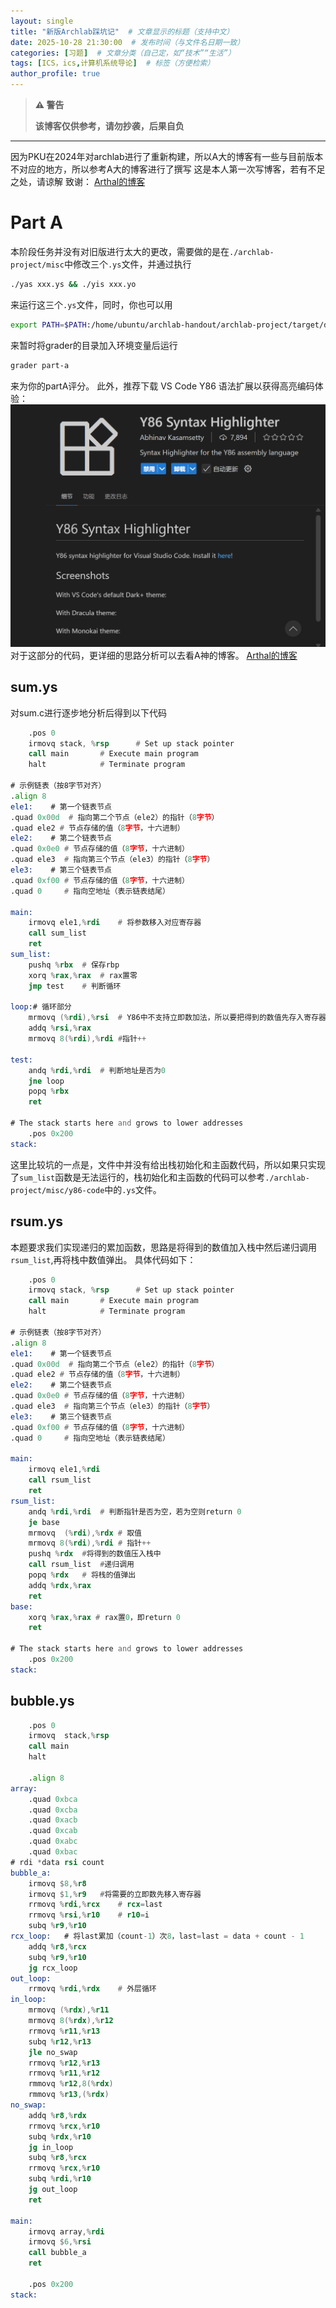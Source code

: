```yaml
---
layout: single
title: "新版Archlab踩坑记"  # 文章显示的标题（支持中文）
date: 2025-10-28 21:30:00  # 发布时间（与文件名日期一致）
categories: [习题]  # 文章分类（自己定，如“技术”“生活”）
tags: [ICS，ics,计算机系统导论]  # 标签（方便检索）
author_profile: true
---
```

>**⚠ 警告**
>
>**该博客仅供参考，请勿抄袭，后果自负**
***
因为PKU在2024年对archlab进行了重新构建，所以A大的博客有一些与目前版本不对应的地方，所以参考A大的博客进行了撰写
这是本人第一次写博客，若有不足之处，请谅解
致谢：
[Arthal的博客](https://arthals.ink/blog/arch-lab)
# Part A
本阶段任务并没有对旧版进行太大的更改，需要做的是在`./archlab-project/misc`中修改三个`.ys`文件，并通过执行
```bash
./yas xxx.ys && ./yis xxx.yo
```
来运行这三个`.ys`文件，同时，你也可以用
```bash
export PATH=$PATH:/home/ubuntu/archlab-handout/archlab-project/target/debug
```
来暂时将grader的目录加入环境变量后运行
```bash
grader part-a
```
来为你的partA评分。
此外，推荐下载 VS Code Y86 语法扩展以获得高亮编码体验：
![图 1](../images/430c8915af56ca7da8c91dbed261e8ab4ca4b414bf22bc8be944d2e9c856d970.png)  
对于这部分的代码，更详细的思路分析可以去看A神的博客。
[Arthal的博客](https://arthals.ink/blog/arch-lab)
## sum.ys

  对sum.c进行逐步地分析后得到以下代码

```asm
 	.pos 0 
	irmovq stack, %rsp  	# Set up stack pointer  
	call main		# Execute main program
	halt			# Terminate program 

# 示例链表（按8字节对齐）
.align 8
ele1:    # 第一个链表节点
.quad 0x00d  # 指向第二个节点（ele2）的指针（8字节）
.quad ele2 # 节点存储的值（8字节，十六进制）
ele2:    # 第二个链表节点
.quad 0x0e0 # 节点存储的值（8字节，十六进制）
.quad ele3  # 指向第三个节点（ele3）的指针（8字节）
ele3:    # 第三个链表节点
.quad 0xf00 # 节点存储的值（8字节，十六进制）
.quad 0     # 指向空地址（表示链表结尾）

main:
	irmovq ele1,%rdi	# 将参数移入对应寄存器
	call sum_list		
	ret 
sum_list:
    pushq %rbx  # 保存rbp
    xorq %rax,%rax  # rax置零
    jmp test    # 判断循环

loop:# 循环部分
    mrmovq (%rdi),%rsi  # Y86中不支持立即数加法，所以要把得到的数值先存入寄存器
    addq %rsi,%rax
    mrmovq 8(%rdi),%rdi #指针++

test:
    andq %rdi,%rdi  # 判断地址是否为0
    jne loop
    popq %rbx
    ret

# The stack starts here and grows to lower addresses
	.pos 0x200		
stack:	
```

这里比较坑的一点是，文件中并没有给出栈初始化和主函数代码，所以如果只实现了`sum_list`函数是无法运行的，栈初始化和主函数的代码可以参考`./archlab-project/misc/y86-code`中的`.ys`文件。
## rsum.ys
  
本题要求我们实现递归的累加函数，思路是将得到的数值加入栈中然后递归调用`rsum_list`,再将栈中数值弹出。
具体代码如下：
```asm
 	.pos 0 
	irmovq stack, %rsp  	# Set up stack pointer  
	call main		# Execute main program
	halt			# Terminate program 

# 示例链表（按8字节对齐）
.align 8
ele1:    # 第一个链表节点
.quad 0x00d  # 指向第二个节点（ele2）的指针（8字节）
.quad ele2 # 节点存储的值（8字节，十六进制）
ele2:    # 第二个链表节点
.quad 0x0e0 # 节点存储的值（8字节，十六进制）
.quad ele3  # 指向第三个节点（ele3）的指针（8字节）
ele3:    # 第三个链表节点
.quad 0xf00 # 节点存储的值（8字节，十六进制）
.quad 0     # 指向空地址（表示链表结尾）

main:
	irmovq ele1,%rdi	
	call rsum_list		
	ret 
rsum_list:
    andq %rdi,%rdi  # 判断指针是否为空，若为空则return 0
    je base
    mrmovq  (%rdi),%rdx # 取值
    mrmovq 8(%rdi),%rdi # 指针++
    pushq %rdx  #将得到的数值压入栈中
    call rsum_list  #递归调用
    popq %rdx   # 将栈的值弹出
    addq %rdx,%rax
    ret
base:
    xorq %rax,%rax # rax置0，即return 0
    ret

# The stack starts here and grows to lower addresses
	.pos 0x200		
stack:	 
```
## bubble.ys
```asm
	.pos 0
	irmovq	stack,%rsp
	call main
	halt

	.align 8
array:
	.quad 0xbca
	.quad 0xcba
	.quad 0xacb
	.quad 0xcab
	.quad 0xabc
	.quad 0xbac
# rdi *data rsi count
bubble_a:
	irmovq $8,%r8
	irmovq $1,%r9   #将需要的立即数先移入寄存器
	rrmovq %rdi,%rcx    # rcx=last
	rrmovq %rsi,%r10    # r10=i
	subq %r9,%r10
rcx_loop:   # 将last累加（count-1）次8，last=last = data + count - 1
	addq %r8,%rcx
	subq %r9,%r10
	jg rcx_loop
out_loop:
	rrmovq %rdi,%rdx	# 外层循环
in_loop:
	mrmovq (%rdx),%r11
	mrmovq 8(%rdx),%r12
	rrmovq %r11,%r13
	subq %r12,%r13
	jle no_swap
	rrmovq %r12,%r13
	rrmovq %r11,%r12
	rmmovq %r12,8(%rdx)
	rmmovq %r13,(%rdx)
no_swap:
	addq %r8,%rdx
	rrmovq %rcx,%r10
	subq %rdx,%r10
	jg in_loop
	subq %r8,%rcx
	rrmovq %rcx,%r10
	subq %rdi,%r10
	jg out_loop
	ret

main:
	irmovq array,%rdi
	irmovq $6,%rsi
	call bubble_a
	ret

	.pos 0x200
stack:
```